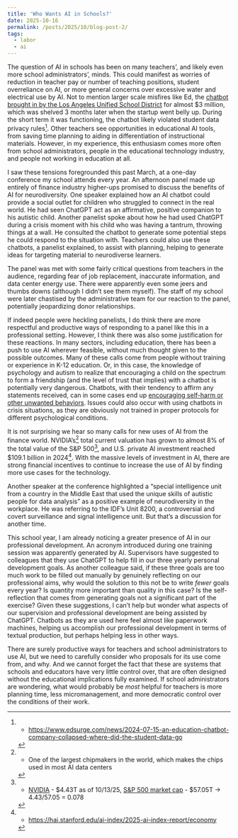 ```yaml
---
title: 'Who Wants AI in Schools?'
date: 2025-10-16
permalink: /posts/2025/10/blog-post-2/
tags:
  - labor
  - ai
---
```


The question of AI in schools has been on many teachers’, and likely even more school administrators’, minds. This could manifest as worries of reduction in teacher pay or number of teaching positions, student overreliance on AI, or more general concerns over excessive water and electrical use by AI. Not to mention larger scale misfires like Ed, the [chatbot brought in by the Los Angeles Unified School District](https://calmatters.org/economy/technology/2024/08/botched-ai-education-deals-lessons/) for almost $3 million, which was shelved 3 months later when the startup went belly up. During the short term it was functioning, the chatbot likely violated student data privacy rules[^1]. Other teachers see opportunities in educational AI tools, from saving time planning to aiding in differentiation of instructional materials. However, in my experience, this enthusiasm comes more often from school administrators, people in the educational technology industry, and people not working in education at all. 

I saw these tensions foregrounded this past March, at a one-day conference my school attends every year. An afternoon panel made up entirely of finance industry higher-ups promised to discuss the benefits of AI for neurodiversity. One speaker explained how an AI chatbot could provide a social outlet for children who struggled to connect in the real world. He had seen ChatGPT act as an affirmative, positive companion to his autistic child. Another panelist spoke about how he had used ChatGPT during a crisis moment with his child who was having a tantrum, throwing things at a wall. He consulted the chatbot to generate some potential steps he could respond to the situation with. Teachers could also use these chatbots, a panelist explained, to assist with planning, helping to generate ideas for targeting material to neurodiverse learners.

The panel was met with some fairly critical questions from teachers in the audience, regarding fear of job replacement, inaccurate information, and data center energy use. There were apparently even some jeers and thumbs downs (although I didn’t see them myself). The staff of my school were later chastised by the administrative team for our reaction to the panel, potentially jeopardizing donor relationships. 

If indeed people were heckling panelists, I do think there are more respectful and productive ways of responding to a panel like this in a professional setting. However, I think there was also some justification for these reactions. In many sectors, including education, there has been a push to use AI wherever feasible, without much thought given to the possible outcomes. Many of these calls come from people without training or experience in K-12 education. Or, in this case, the knowledge of psychology and autism to realize that encouraging a child on the spectrum to form a friendship (and the level of trust that implies) with a chatbot is potentially very dangerous. Chatbots, with their tendency to affirm any statements received, can in some cases end up [encouraging self-harm or other unwanted behaviors](https://med.stanford.edu/news/insights/2025/08/ai-chatbots-kids-teens-artificial-intelligence.html). Issues could also occur with using chatbots in crisis situations, as they are obviously not trained in proper protocols for different psychological conditions. 

It is not surprising we hear so many calls for new uses of AI from the finance world. NVIDIA’s[^2] total current valuation has grown to almost 8% of the total value of the S&P 500[^3], and U.S. private AI investment reached $109.1 billion in 2024[^4]. With the massive levels of investment in AI, there are strong financial incentives to continue to increase the use of AI by finding more use cases for the technology. 

Another speaker at the conference highlighted a “special intelligence unit from a country in the Middle East that used the unique skills of autistic people for data analysis” as a positive example of neurodiversity in the workplace. He was referring to the IDF’s Unit 8200, a controversial and covert surveillance and signal intelligence unit. But that’s a discussion for another time.  

This school year, I am already noticing a greater presence of AI in our professional development. An acronym introduced during one training session was apparently generated by AI. Supervisors have suggested to colleagues that they use ChatGPT to help fill in our three yearly personal development goals. As another colleague said, if these three goals are too much work to be filled out manually by genuinely reflecting on our professional aims, why would the solution to this not be to write *fewer* goals every year? Is quantity more important than quality in this case? Is the self-reflection that comes from generating goals not a significant part of the exercise? Given these suggestions, I can’t help but wonder what aspects of our supervision and professional development are being assisted by ChatGPT. Chatbots as they are used here feel almost like paperwork machines, helping us accomplish our professional development in terms of textual production, but perhaps helping less in other ways. 

There are surely productive ways for teachers and school administrators to use AI, but we need to carefully consider who proposals for its use come from, and why. And we cannot forget the fact that these are systems that schools and educators have very little control over, that are often designed without the educational implications fully examined. If school administrators are wondering, what would probably be *most* helpful for teachers is more planning time, less micromanagement, and more democratic control over the conditions of their work. 

[^1]: - <https://www.edsurge.com/news/2024-07-15-an-education-chatbot-company-collapsed-where-did-the-student-data-go>
[^2]: - One of the largest chipmakers in the world, which makes the chips used in most AI data centers
[^3]: - [NVIDIA](https://companiesmarketcap.com/nvidia/marketcap/) - $4.43T as of 10/13/25, [S&P 500 market cap](https://ycharts.com/indicators/sp_500_market_cap#:~:text=Basic%20Info,17.14%25%20from%20one%20year%20ago.) - $57.05T -> 4.43/57.05 = 0.078
[^4]: - <https://hai.stanford.edu/ai-index/2025-ai-index-report/economy>


